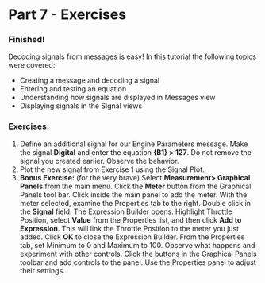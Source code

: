 # Part 7 - Exercises

### Finished!

Decoding signals from messages is easy! In this tutorial the following topics were covered:

* Creating a message and decoding a signal
* Entering and testing an equation
* Understanding how signals are displayed in Messages view
* Displaying signals in the Signal views

### Exercises:

1. Define an additional signal for our Engine Parameters message. Make the signal **Digital** and enter the equation **{B1} > 127**. Do not remove the signal you created earlier. Observe the behavior.
2. Plot the new signal from Exercise 1 using the Signal Plot.
3. **Bonus Exercise:** (for the very brave) Select **Measurement> Graphical Panels** from the main menu. Click the **Meter** button from the Graphical Panels tool bar. Click inside the main panel to add the meter. With the meter selected, examine the Properties tab to the right. Double click in the **Signal** field. The Expression Builder opens. Highlight Throttle Position, select **Value** from the Properties list, and then click **Add to Expression**. This will link the Throttle Position to the meter you just added. Click **OK** to close the Expression Builder. From the Properties tab, set Minimum to 0 and Maximum to 100. Observe what happens and experiment with other controls. Click the buttons in the Graphical Panels toolbar and add controls to the panel. Use the Properties panel to adjust their settings.
